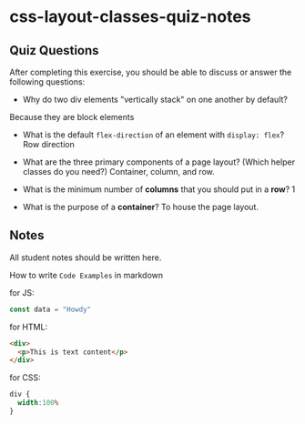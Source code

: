 # css-layout-classes-quiz-notes

## Quiz Questions

After completing this exercise, you should be able to discuss or answer the following questions:

- Why do two div elements "vertically stack" on one another by default?

Because they are block elements

- What is the default `flex-direction` of an element with `display: flex`?
Row direction

- What are the three primary components of a page layout? (Which helper classes do you need?)
Container, column, and row.

- What is the minimum number of **columns** that you should put in a **row**?
1

- What is the purpose of a **container**?
To house the page layout.


## Notes

All student notes should be written here.


How to write `Code Examples` in markdown

for JS:
```javascript
const data = "Howdy"
```

for HTML:
```html
<div>
  <p>This is text content</p>
</div>
```

for CSS:
```css
div {
  width:100%
}
```
